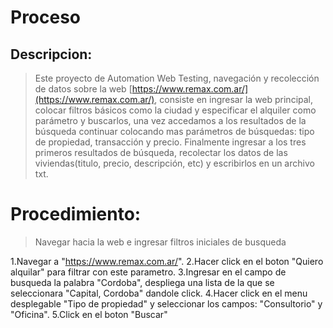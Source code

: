 # Proceso
## Descripcion:
>Este proyecto de Automation Web Testing, navegación y recolección de datos sobre la web [https://www.remax.com.ar/](https://www.remax.com.ar/), consiste en ingresar la web principal, colocar filtros básicos como la ciudad y especificar el alquiler como parámetro y buscarlos, una vez accedamos a los resultados de la búsqueda continuar colocando mas parámetros de búsquedas: tipo de propiedad, transacción y precio.
Finalmente ingresar a los tres primeros resultados de búsqueda, recolectar los datos de las viviendas(titulo, precio, descripción, etc) y escribirlos en un archivo txt.

# Procedimiento:

> Navegar hacia la web e ingresar filtros iniciales de busqueda

1.Navegar a "https://www.remax.com.ar/".
2.Hacer click en el boton "Quiero alquilar" para filtrar con este parametro.
3.Ingresar en el campo de busqueda la palabra "Cordoba", despliega una lista de la que se seleccionara "Capital, Cordoba" dandole click.
4.Hacer click en el menu desplegable "Tipo de propiedad" y seleccionar los campos: "Consultorio" y "Oficina".
5.Click en el boton "Buscar"



